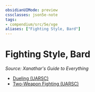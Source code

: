 ```yaml
---
obsidianUIMode: preview
cssclasses: json5e-note
tags:
- compendium/src/5e/xge
aliases: ["Fighting Style, Bard"]
---
```

# Fighting Style, Bard
*Source: Xanathar's Guide to Everything* 

- [Dueling (UARSC)](../../optional-features/dueling.md#)
- [Two-Weapon Fighting (UARSC)](../../optional-features/two-weapon-fighting.md#)